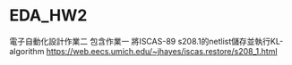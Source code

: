 # EDA_HW2
電子自動化設計作業二
包含作業一
將ISCAS-89 s208.1的netlist儲存並執行KL-algorithm
https://web.eecs.umich.edu/~jhayes/iscas.restore/s208_1.html
